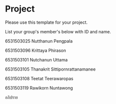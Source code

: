 Project
=============
Please use this template for your project.

List your group's member's below with ID and name.

6531503025 Nutthanun Pengpala

6531503096 Krittaya Phirason

6531503101 Nutchanun Uttama

6531503105 Thanakrit Sittipornrattanamanee

6531503108 Teetat Teerawaropas

6531503119 Rawikorn Nuntawong

อภิปราย